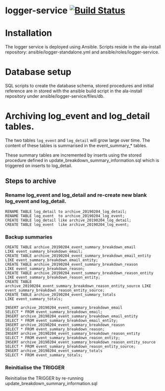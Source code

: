 # logger-service   [![Build Status](https://travis-ci.org/AtlasOfLivingAustralia/logger-service.svg?branch=master)](https://travis-ci.org/AtlasOfLivingAustralia/logger-service)

# Installation

The logger service is deployed using Ansible. Scripts reside in the ala-install repository: ansible/logger-standalone.yml and ansible/roles/logger-service.

# Database setup

SQL scripts to create the database schema, stored procedures and initial reference are in stored with the ansible build script in the ala-install repository under ansible/logger-service/files/db.

# Archiving log_event and log_detail tables.

The two tables `log_event` and `log_detail` will grow large over time. The content of these tables is summarised in the event_summary_* tables.

These summary tables are incremented by inserts using the stored procedure defined in update_breakdown_summary_information.sql which is triggered on inserts to log_detail.

## Steps to archive

### Rename log_event and log_detail and re-create new blank log_event and log_detail.
```
RENAME TABLE log_detail to archive_20190204_log_detail;
RENAME TABLE log_event  to archive_20190204_log_event;
CREATE TABLE log_detail like archive_20190204_log_detail;
CREATE TABLE log_event  like archive_20190204_log_event;
```
### Backup summaries

```
CREATE TABLE archive_20190204_event_summary_breakdown_email                LIKE event_summary_breakdown_email; 
CREATE TABLE archive_20190204_event_summary_breakdown_email_entity         LIKE event_summary_breakdown_email_entity;
CREATE TABLE archive_20190204_event_summary_breakdown_reason               LIKE event_summary_breakdown_reason;
CREATE TABLE archive_20190204_event_summary_breakdown_reason_entity        LIKE event_summary_breakdown_reason_entity;
CREATE TABLE archive_20190204_event_summary_breakdown_reason_entity_source LIKE event_summary_breakdown_reason_entity_source;
CREATE TABLE archive_20190204_event_summary_totals                         LIKE event_summary_totals;
```
```
INSERT archive_20190204_event_summary_breakdown_email 
SELECT * FROM event_summary_breakdown_email;
INSERT archive_20190204_event_summary_breakdown_email_entity
SELECT * FROM event_summary_breakdown_email_entity;
INSERT archive_20190204_event_summary_breakdown_reason
SELECT * FROM event_summary_breakdown_reason;
INSERT archive_20190204_event_summary_breakdown_reason_entity
SELECT * FROM event_summary_breakdown_reason_entity;
INSERT archive_20190204_event_summary_breakdown_reason_entity_source
SELECT * FROM event_summary_breakdown_reason_entity_source;
INSERT archive_20190204_event_summary_totals
SELECT * FROM event_summary_totals;
```

### Reinitialise the TRIGGER

Reinitialise the TRIGGER by re-running update_breakdown_summary_information.sql
